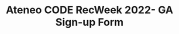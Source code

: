---
title: Ateneo CODE RecWeek 2022- GA Sign-up Form
redirect_to: https://forms.gle/hSL7ffZ5uR1wqGUu8
redirect_from: 
  - /RW22GASignUp
  - /rw22gasignup
---